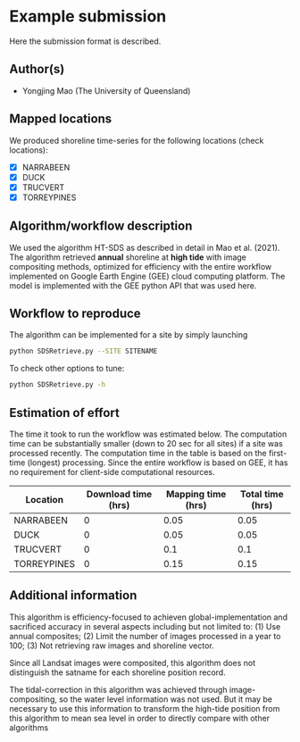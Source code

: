 # Example submission

Here the submission format is described.

## Author(s)

- Yongjing Mao (The University of Queensland)

## Mapped locations

We produced shoreline time-series for the following locations (check locations):

- [x] NARRABEEN
- [x] DUCK
- [x] TRUCVERT
- [x] TORREYPINES

## Algorithm/workflow description

We used the algorithm HT-SDS as described in detail in Mao et al. (2021). The algorithm retrieved **annual** shoreline at **high tide** with image compositing methods, optimized for efficiency with the entire workflow implemented on Google Earth Engine (GEE) cloud computing platform.
The model is implemented with the GEE python API that was used here.

## Workflow to reproduce
The algorithm can be implemented for a site by simply launching
```bash
python SDSRetrieve.py --SITE SITENAME
```
To check other options to tune:
```bash
python SDSRetrieve.py -h
```

## Estimation of effort

The time it took to run the workflow was estimated below. The computation time can be substantially smaller (down to 20 sec for all sites) if a site was processed recently. The computation time in the table is based on the first-time (longest) processing.
Since the entire workflow is based on GEE, it has no requirement for client-side computational resources. 

| Location    | Download time (hrs) | Mapping time (hrs) | Total time (hrs) |
|-------------|------------------------|----------------------|------------------|
| NARRABEEN | 0                    | 0.05                   | 0.05         |
| DUCK     | 0                     |       0.05               |      0.05            |
| TRUCVERT    |	0                       |         0.1             |        0.1          |
| TORREYPINES    |	0                        |      0.15                |    0.15              |

## Additional information

This algorithm is efficiency-focused to achieven global-implementation and sacrificed accuracy in several aspects including but not limited to: (1) Use annual composites; (2) Limit the number of images processed in a year to 100; (3) Not retrieving raw images and shoreline vector.

Since all Landsat images were composited, this algorithm does not distinguish the satname for each shoreline position record.

The tidal-correction in this algorithm was achieved through image-compositing, so the water level information was not used. But it may be necessary to use this information to transform the high-tide position from this algorithm to mean sea level in order to directly compare with other algorithms
